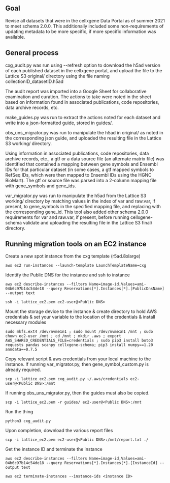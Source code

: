 Goal
----------------
Revise all datasets that were in the cellxgene Data Portal as of summer 2021 to meet schema 2.0.0. This additionally included some non-requirements of updating metadata to be more specific, if more specific information was available.


General process
---------------- 
cxg_audit.py was run using --refresh option to download the h5ad version of each published dataset in the cellxgene portal, and upload the file to the Lattice S3 original/ directory using the file naming collectionID_datasetID.h5ad

The audit report was imported into a Google Sheet for collaborative examination and curation. The actions to take were noted in the sheet based on information found in associated publications, code repositories, data archive records, etc.

make_guides.py was run to extract the actions noted for each dataset and write into a json-formatted guide, stored in guides/.

obs_uns_migrator.py was run to manipulate the h5ad in original/ as noted in the corresponding json guide, and uploaded the resulting file in the Lattice S3 working/ directory.

Using information in associated publications, code repositories, data archive records, etc., a gtf or a data source file (an alternate matrix file) was identified that contained a mapping between gene symbols and Ensembl IDs for that particular dataset (in some cases, a gtf mapped symbols to RefSeq IDs, which were then mapped to Ensembl IDs using the HGNC BioMart). The gtf or source file was parsed into a 2-column mapping file with gene_symbols and gene_ids.

var_migrator.py was run to manipulate the h5ad from the Lattice S3 working/ directory by matching values in the index of var and raw.var, if present, to gene_symbols in the specified mapping file, and replacing with the corresponding gene_id. This tool also added other schema 2.0.0 requirements for var and raw.var, if present, before running cellxgene-schema validate and uploading the resulting file in the Lattice S3 final/ directory.


Running migration tools on an EC2 instance
---------------- 
Create a new spot instance from the cxg template (r5ad.8xlarge)
```
aws ec2 run-instances --launch-template LaunchTemplateName=cxg
```
Identify the Public DNS for the instance and ssh to instance
```
aws ec2 describe-instances --filters Name=image-id,Values=ami-04b6c97b14c54de18 --query Reservations[*].Instances[*].[PublicDnsName] --output text
```
```
ssh -i lattice_ec2.pem ec2-user@<Public DNS>
```
Mount the storage device to the instance & create directory to hold AWS credentials & set your variable to the location of the credentials & install necessary modules
```
sudo mkfs.ext4 /dev/nvme1n1 ; sudo mount /dev/nvme1n1 /mnt ; sudo chown ec2-user /mnt ; cd /mnt ; mkdir .aws ; export AWS_SHARED_CREDENTIALS_FILE=credentials ; sudo pip3 install boto3 requests pandas scanpy cellxgene-schema; pip3 install numpy==1.20 anndata==0.7.5
```
Copy relevant script & aws credentials from your local machine to the instance. If running var_migrator.py, then gene_symbol_custom.py is already required.
```
scp -i lattice_ec2.pem cxg_audit.py ~/.aws/credentials ec2-user@<Public DNS>:/mnt
```
If running obs_uns_migrator.py, then the guides must also be copied.
```
scp -i lattice_ec2.pem -r guides/ ec2-user@<Public DNS>:/mnt
```
Run the thing
```
python3 cxg_audit.py
```
Upon completion, download the various report files
```
scp -i lattice_ec2.pem ec2-user@<Public DNS>:/mnt/report.txt ./
```
Get the instance ID and terminate the instance
```
aws ec2 describe-instances --filters Name=image-id,Values=ami-04b6c97b14c54de18 --query Reservations[*].Instances[*].[InstanceId] --output text
```
```
aws ec2 terminate-instances --instance-ids <instance ID>
```
